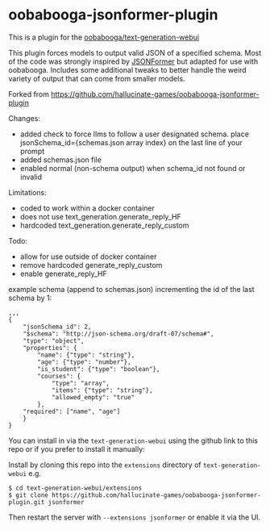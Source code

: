 # oobabooga-jsonformer-plugin

This is a plugin for the [oobabooga/text-generation-webui](https://github.com/oobabooga/text-generation-webui)

This plugin forces models to output valid JSON of a specified schema. Most of the code was strongly inspired by [JSONFormer](https://github.com/1rgs/jsonformer) but adapted for use with oobabooga. Includes some additional tweaks to better handle the weird variety of output that can come from smaller models.

Forked from https://github.com/hallucinate-games/oobabooga-jsonformer-plugin

Changes:
* added check to force llms to follow a user designated schema. place jsonSchema_id={schemas.json array index} on the last line of your prompt
* added schemas.json file
* enabled normal (non-schema output) when schema_id not found or invalid

Limitations:
* coded to work within a docker container
* does not use text_generation.generate_reply_HF
* hardcoded text_generation.generate_reply_custom

Todo:
* allow for use outside of docker container
* remove hardcoded generate_reply_custom
* enable generate_reply_HF


example schema (append to schemas.json) incrementing the id of the last schema by 1:

```
,,,
{	
    "jsonSchema_id": 2,
    "$schema": "http://json-schema.org/draft-07/schema#",
    "type": "object",
    "properties": {
        "name": {"type": "string"},
        "age": {"type": "number"},
        "is_student": {"type": "boolean"},
        "courses": {
            "type": "array",
            "items": {"type": "string"},
            "allowed_empty": "true"
        },
    "required": ["name", "age"]
    }
}
```

You can install in via the `text-generation-webui` using the github link to this repo or if you prefer to install it manually:

Install by cloning this repo into the `extensions` directory of `text-generation-webui` e.g.
```shell
$ cd text-generation-webui/extensions
$ git clone https://github.com/hallucinate-games/oobabooga-jsonformer-plugin.git jsonformer
```
Then restart the server with `--extensions jsonformer` or enable it via the UI.
